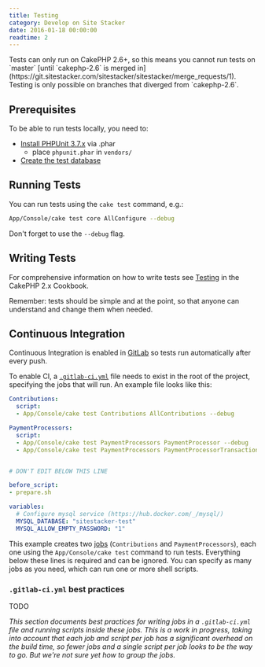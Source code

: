 ```yaml
---
title: Testing
category: Develop on Site Stacker
date: 2016-01-18 00:00:00
readtime: 2
---
```


<note>
Tests can only run on CakePHP 2.6+, so this means you cannot run tests on `master` [until `cakephp-2.6` is merged in](https://git.sitestacker.com/sitestacker/sitestacker/merge_requests/1). Testing is only possible on branches that diverged from `cakephp-2.6`.
</note>

## Prerequisites

To be able to run tests locally, you need to:

- [Install PHPUnit 3.7.x](http://book.cakephp.org/2.0/en/development/testing.html#install-via-phar-package) via .phar
    - place `phpunit.phar` in `vendors/`
- [Create the test database](http://book.cakephp.org/2.0/en/development/testing.html#test-database-setup)

## Running Tests

You can run tests using the `cake test` command, e.g.:

```sh
App/Console/cake test core AllConfigure --debug
```

Don't forget to use the `--debug` flag.

## Writing Tests

For comprehensive information on how to write tests see [Testing](http://book.cakephp.org/2.0/en/development/testing.html) in the CakePHP 2.x Cookbook.

Remember: tests should be simple and at the point, so that anyone can understand and change them when needed.

## Continuous Integration

Continuous Integration is enabled in [GitLab](https://git.sitestacker.com/sitestacker/sitestacker/builds?scope=all) so tests run automatically after every push.

To enable CI, a [`.gitlab-ci.yml`](http://doc.gitlab.com/ce/ci/yaml/README.html) file needs to exist in the root of the project, specifying the jobs that will run. An example file looks like this:

```yaml
Contributions:
  script:
  - App/Console/cake test Contributions AllContributions --debug

PaymentProcessors:
  script:
  - App/Console/cake test PaymentProcessors PaymentProcessor --debug
  - App/Console/cake test PaymentProcessors PaymentProcessorTransaction --debug


# DON'T EDIT BELOW THIS LINE

before_script:
- prepare.sh

variables:
  # Configure mysql service (https://hub.docker.com/_/mysql/)
  MYSQL_DATABASE: "sitestacker-test"
  MYSQL_ALLOW_EMPTY_PASSWORD: "1"
```

This example creates two [jobs](http://doc.gitlab.com/ce/ci/yaml/README.html#jobs) (`Contributions` and `PaymentProcessors`), each one using the `App/Console/cake test` command to run tests. Everything below these lines is required and can be ignored. You can specify as many jobs as you need, which can run one or more shell scripts.

### `.gitlab-ci.yml` best practices

TODO

*This section documents best practices for writing jobs in a `.gitlab-ci.yml` file and running scripts inside these jobs. This is a work in progress, taking into account that each job and script per job has a significant overhead on the build time, so fewer jobs and a single script per job looks to be the way to go. But we're not sure yet how to group the jobs.*
